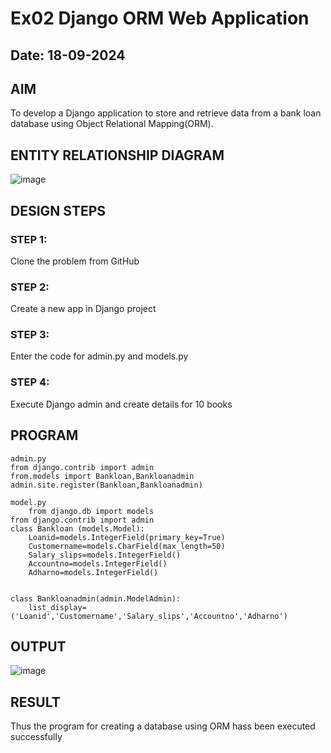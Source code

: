 # Ex02 Django ORM Web Application
## Date: 18-09-2024

## AIM
To develop a Django application to store and retrieve data from a bank loan database using Object Relational Mapping(ORM).

## ENTITY RELATIONSHIP DIAGRAM

![image](https://github.com/user-attachments/assets/54325afc-22ca-4ad8-a434-6676b81cd78f)


## DESIGN STEPS

### STEP 1:
Clone the problem from GitHub

### STEP 2:
Create a new app in Django project

### STEP 3:
Enter the code for admin.py and models.py

### STEP 4:
Execute Django admin and create details for 10 books

## PROGRAM

```
admin.py
from django.contrib import admin
from.models import Bankloan,Bankloanadmin
admin.site.register(Bankloan,Bankloanadmin)

model.py    
    from django.db import models
from django.contrib import admin
class Bankloan (models.Model):
    Loanid=models.IntegerField(primary_key=True)
    Customername=models.CharField(max_length=50)
    Salary_slips=models.IntegerField()
    Accountno=models.IntegerField()
    Adharno=models.IntegerField()
    
    
class Bankloanadmin(admin.ModelAdmin):
    list_display=('Loanid','Customername','Salary_slips','Accountno','Adharno')
```

## OUTPUT

![image](https://github.com/user-attachments/assets/ebfed206-8f09-4728-8763-2c475f54101e)



## RESULT
Thus the program for creating a database using ORM hass been executed successfully

